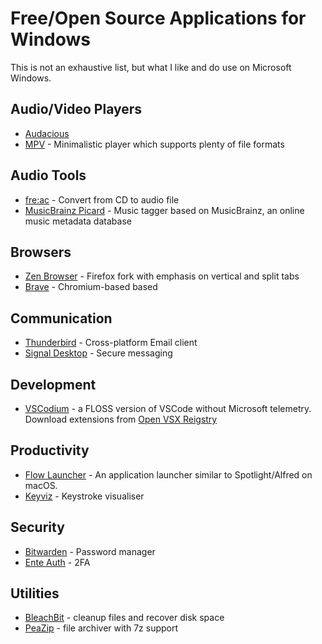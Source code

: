 # Free/Open Source Applications for Windows

This is not an exhaustive list, but what I like and do use on Microsoft Windows.

## Audio/Video Players

- [Audacious](https://audacious-media-player.org/ "Audacious")
- [MPV](https://mpv.io/ "MPV") - Minimalistic player which supports plenty of file formats

## Audio Tools

- [fre:ac](https://www.freac.org/) - Convert from CD to audio file
- [MusicBrainz Picard](https://picard.musicbrainz.org/) - Music tagger based on MusicBrainz, an online music metadata database

## Browsers

- [Zen Browser](https://zen-browser.app/) - Firefox fork with emphasis on vertical and split tabs
- [Brave](https://brave.com/) - Chromium-based based

## Communication

- [Thunderbird](https://www.thunderbird.net/en-GB/) - Cross-platform Email client
- [Signal Desktop](https://signal.org/) - Secure messaging

## Development

- [VSCodium](https://vscodium.com/) - a FLOSS version of VSCode without Microsoft telemetry. Download extensions from [Open VSX Reigstry](https://open-vsx.org/)

## Productivity

- [Flow Launcher](https://www.flowlauncher.com/) - An application launcher similar to Spotlight/Alfred on macOS.
- [Keyviz](https://mularahul.github.io/keyviz/) - Keystroke visualiser

## Security

- [Bitwarden](https://bitwarden.com/) - Password manager
- [Ente Auth](https://ente.io/auth/) - 2FA

## Utilities

- [BleachBit](https://www.bleachbit.org/) - cleanup files and recover disk space
- [PeaZip](https://peazip.github.io/) - file archiver with 7z support


